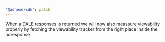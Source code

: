 ```yaml
---
"@adhese/sdk": patch
---
```


When a DALE responses is returned we will now also meassure viewability properly by fetching the viewability tracker from the right place inside the adresponse
